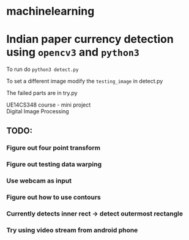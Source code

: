 # machinelearning
# Indian paper currency detection using ```opencv3``` and ```python3```

To run do
```python3 detect.py```

To set a different image modify the ```testing_image``` in detect.py

The failed parts are in try.py

UE14CS348 course - mini project  
Digital Image Processing  


## TODO:
### 	Figure out four point transform
###	Figure out testing data warping
### 	Use webcam as input
### 	Figure out how to use contours
### 		Currently detects inner rect -> detect outermost rectangle
### 	Try using video stream from android phone
